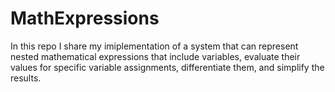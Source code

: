 # MathExpressions
In this repo I share my imiplementation of a system that can represent nested mathematical expressions that include variables, evaluate their values for specific variable assignments, differentiate them, and simplify the results.
